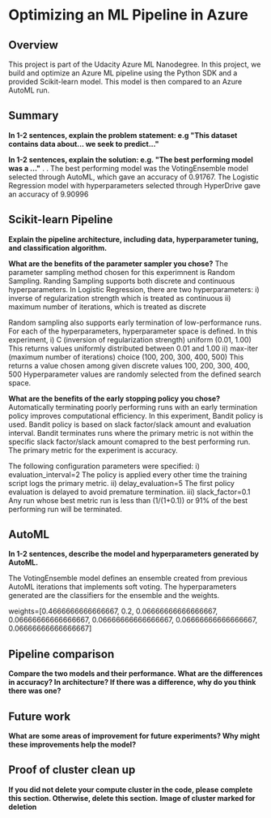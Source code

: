# Optimizing an ML Pipeline in Azure

## Overview
This project is part of the Udacity Azure ML Nanodegree.
In this project, we build and optimize an Azure ML pipeline using the Python SDK and a provided Scikit-learn model.
This model is then compared to an Azure AutoML run.

## Summary
**In 1-2 sentences, explain the problem statement: e.g "This dataset contains data about... we seek to predict..."**

**In 1-2 sentences, explain the solution: e.g. "The best performing model was a ..."**
.
.
The best performing model was the VotingEnsemble model selected through AutoML, which gave an accuracy of 0.91767. 
The Logistic Regression model with hyperparameters selected through HyperDrive gave an accuracy of 9.90996


## Scikit-learn Pipeline
**Explain the pipeline architecture, including data, hyperparameter tuning, and classification algorithm.**

**What are the benefits of the parameter sampler you chose?**
The parameter sampling method chosen for this experimnent is Random Sampling. Randing Sampling supports both discrete and continuous hyperparameters. In Logistic Regression, there are two hyperparameters:
i) inverse of regularization strength which is treated as continuous
ii) maximum number of iterations, which is treated as discrete

Random sampling also supports early termination of low-performance runs. For each of the hyperparameters, hyperparameter space is defined. In this experiment,
i) C (inversion of regularization strength)
    uniform (0.01, 1.00)
    This returns values uniformly distributed between 0.01 and 1.00
ii) max-iter (maximum number of iterations)
    choice (100, 200, 300, 400, 500)
    This returns a value chosen among given discrete values 100, 200, 300, 400, 500
Hyperparameter values are randomly selected from the defined search space.


**What are the benefits of the early stopping policy you chose?**
Automatically terminating poorly performing runs with an early termination policy improves computational efficiency.
In this experiment, Bandit policy is used. Bandit policy is based on slack factor/slack amount and evaluation interval. Bandit terminates runs where the primary metric is not within the specific slack factor/slack amount comapred to the best performing run. 
The primary metric for the experiment is accuracy.

The following configuration parameters were specified:
i) evaluation_interval=2
    The policy is applied every other time the training script logs the primary metric.
ii) delay_evaluation=5
    The first policy evaluation is delayed to avoid premature termination.
iii) slack_factor=0.1
    Any run whose best metric run is less than (1/(1+0.1)) or 91% of the best performing run will be terminated. 

## AutoML
**In 1-2 sentences, describe the model and hyperparameters generated by AutoML.**

The VotingEnsemble model defines an ensemble created from previous AutoML iterations that implements soft voting. The hyperparameters generated are the classifiers for the ensemble and the weights. 

weights=[0.4666666666666667, 0.2, 0.06666666666666667, 0.06666666666666667, 0.06666666666666667, 0.06666666666666667, 0.06666666666666667]
                                                        
                                                        
                                                        
                                                        
                                                    

## Pipeline comparison
**Compare the two models and their performance. What are the differences in accuracy? In architecture? If there was a difference, why do you think there was one?**

## Future work
**What are some areas of improvement for future experiments? Why might these improvements help the model?**

## Proof of cluster clean up
**If you did not delete your compute cluster in the code, please complete this section. Otherwise, delete this section.**
**Image of cluster marked for deletion**
